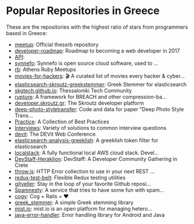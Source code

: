 # Popular Repositories in Greece

These are the repositories with the highest ratio of stars from programmers based in Greece:

- [meetup](https://github.com/thessrb/meetup): Official thessrb repository
- [developer-roadmap](https://github.com/kamranahmedse/developer-roadmap): Roadmap to becoming a web developer in 2017
- [API](https://github.com/VivaPayments/API): 
- [synnefo](https://github.com/grnet/synnefo): Synnefo is open source cloud software, used to ...
- [rb](https://github.com/Athens/rb): Athens Ruby Meetups
- [movies-for-hackers](https://github.com/k4m4/movies-for-hackers): 🎬 A curated list of movies every hacker & cyber...
- [elasticsearch-skroutz-greekstemmer](https://github.com/skroutz/elasticsearch-skroutz-greekstemmer): Greek Stemmer for elasticsearch
- [skgtech.github.io](https://github.com/skgtech/skgtech.github.io): Thessaloniki Tech Community
- [rupture](https://github.com/dionyziz/rupture): A framework for BREACH and other compression-ba...
- [developer.skroutz.gr](https://github.com/skroutz/developer.skroutz.gr): The Skroutz developer platform
- [deep-photo-styletransfer](https://github.com/luanfujun/deep-photo-styletransfer): Code and data for paper "Deep Photo Style Trans...
- [Practice](https://github.com/thanpolas/Practice): A Collection of Best Practices
- [Interviews](https://github.com/kdn251/Interviews): Variety of solutions to common interview questions
- [devit](https://github.com/skgtech/devit): The DEVit Web Conference
- [elasticsearch-analysis-greeklish](https://github.com/skroutz/elasticsearch-analysis-greeklish): A greeklish token filter for elasticsearch
- [localstack](https://github.com/atlassian/localstack): A fully functional local AWS cloud stack. Devel...
- [DevStaff-Heraklion](https://github.com/devstaff-crete/DevStaff-Heraklion): DevStaff: A Developer Community Gathering in Crete
- [throw.js](https://github.com/kbariotis/throw.js): HTTP Error collection to use in your next REST ...
- [redux-test-belt](https://github.com/Workable/redux-test-belt): Flexible Redux testing utilities
- [gityeller](https://github.com/kbariotis/gityeller): Stay in the loop of your favorite Github reposi...
- [Spamnesty](https://github.com/skorokithakis/Spamnesty): A service that tries to have some fun with spam...
- [cogy](https://github.com/skroutz/cogy): Cog + Rails = :heart:
- [greek_stemmer](https://github.com/skroutz/greek_stemmer): A simple Greek stemming library
- [mist.io](https://github.com/mistio/mist.io): mist.io is an open platform for managing hetero...
- [java-error-handler](https://github.com/Workable/java-error-handler): Error handling library for Android and Java
